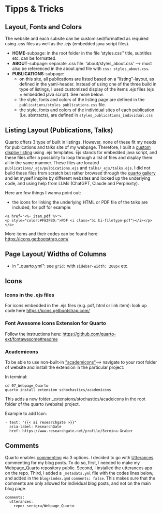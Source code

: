 # Tipps & Tricks


## Layout, Fonts and Colors

The website and each subsite can be customised/formatted as required using .css files as well as the .ejs (embedded java script files).

- **HOME**-subpage: in the root folder in the file ‘styles.css’’ title, subtitles etc. can be formatted.
- **ABOUT**-subpage: separate .css file: ‘about/styles_about.css’ --> must also be referenced in the about.qmd file with `css: styles_about.css`.
- **PUBLICATIONS**-subpage: 
    - on this site, all publications are listed based on a "listing"-layout, as defined in the yaml-header. Instead of using one of the three build in type of listings, I used customized display of the items .ejs files (ejs = embedded java script). See more below. 
    - the style, fonts and colors of the listing page are defined in the `publications/styles_publications.css` file.
    - the style, fonts and colors of the individual sites of each publication (i.e. abstracts), are defined in `styles_publications_individual.css`

## Listing Layout (Publications, Talks)

Quarto offers 3 type of built in listings. However, none of these fit my needs for publications and talks site of my webpage. 
Therefore, I built a [custom display listing](https://quarto.org/docs/websites/website-listings-custom.html) using .ejs templates. Ejs stands for embedded java script, and these files offer a possbility 
to loop through a list of files and display them all in the same mamner.
These files are located `publications/_ejs/pulbications.ejs` and `talks/_ejs/talks.ejs`.
I did not build these files from scratch but rather browsed through the [quarto gallery](https://quarto.org/docs/gallery/#websites) and 
let myself inspire by different websites and looked up the underlying code, and using help from LLMs (ChatGPT, Claude and Perplexity).

Here are few things I wanna point out:

- the icons for linking the underlying HTML or PDF file of the talks are included, for pdf for example:
``` 
<a href="<%- item.pdf %>">
<p style="color:#FA2FBD;">PDF <i class="bi bi-filetype-pdf"></i></p>
</a>
``` 

More items and their codes can be found here: https://icons.getbootstrap.com/


## Page Layout/ Widths of Columns

- in "_quarto.yml": see `grid:` with `sidebar-width: 200px` etc.


## Icons

### Icons in the .ejs files

For icons embedded in the .ejs files (e.g. pdf, html or link item): look up code here https://icons.getbootstrap.com/


### Font Awesome Icons Extension for Quarto

Follow the instructions here: https://github.com/quarto-ext/fontawesome#readme


### Academicons

To be able to use non-built-in ["academicons"](https://jpswalsh.github.io/academicons/)--\> navigate to your root folder of website and install the extension in the particular project:

In terminal:

```         
cd 07_Webpage_Quarto     
quarto install extension schochastics/academicons
```

This adds a new folder \_extensions/stochastics/acadeicons in the root folder of the quarto (website) project.

Example to add Icon:

```         
- text: "{{< ai researchgate >}}"      
  aria-label: ResearchGate
  href: https://www.researchgate.net/profile/Sereina-Graber
```

## Comments

Quarto enables [commenting](https://quarto.org/docs/output-formats/html-basics.html#commenting) via 3 options.
I decided to go with [Utterances](https://utteranc.es/) commenting for my blog posts. To do so, first, 
I needed to make my Webpage_Quarto repository public. Second, I installed the utterances app on the repo.
Third, I added a `_metadata.yml` file with the codes lines below, and added in the `blog/index.qmd` `comments: false`. 
This makes sure that the comments are only allowed for individual blog posts, and not on the main blog page.

```
comments:
  utterances:
    repo: serigra/Webpage_Quarto
```